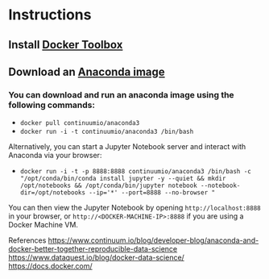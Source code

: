 # Instructions

## Install [Docker Toolbox](https://www.docker.com/products/docker-toolbox)

## Download an [Anaconda image](https://hub.docker.com/r/continuumio/anaconda3/)

### You can download and run an anaconda image using the following commands:

* `docker pull continuumio/anaconda3`
* `docker run -i -t continuumio/anaconda3 /bin/bash`

Alternatively, you can start a Jupyter Notebook server and interact with Anaconda via your browser:

* `docker run -i -t -p 8888:8888 continuumio/anaconda3 /bin/bash -c "/opt/conda/bin/conda install jupyter -y --quiet &&
mkdir /opt/notebooks && /opt/conda/bin/jupyter notebook --notebook-dir=/opt/notebooks --ip='*' --port=8888 --no-browser
"`

You can then view the Jupyter Notebook by opening `http://localhost:8888` in your browser, or `http://<DOCKER-MACHINE-IP>:8888` if you are using a Docker Machine VM.


References
https://www.continuum.io/blog/developer-blog/anaconda-and-docker-better-together-reproducible-data-science
https://www.dataquest.io/blog/docker-data-science/
https://docs.docker.com/

